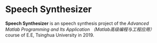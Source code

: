 # Speech Synthesizer
**Speech Synthesizer** is an speech synthesis project of the _Advanced Matlab Programming and Its Application （Matlab高级编程与工程应用）_ course of E.E, Tsinghua University in 2019.

